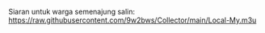 Siaran untuk warga semenajung
salin:
https://raw.githubusercontent.com/9w2bws/Collector/main/Local-My.m3u
